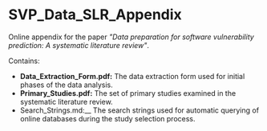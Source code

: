 # SVP_Data_SLR_Appendix

Online appendix for the paper _"Data preparation for software vulnerability prediction: A systematic literature review"_. 

Contains:  
 - __Data_Extraction_Form.pdf:__ The data extraction form used for initial phases of the data analysis.  
 - __Primary_Studies.pdf:__ The set of primary studies examined in the systematic literature review.  
 - Search_Strings.md:__ The search strings used for automatic querying of online databases during the study selection process.  
